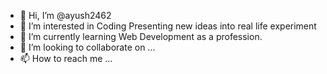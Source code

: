 - 👋 Hi, I’m @ayush2462
- 👀 I’m interested in Coding Presenting new ideas into real life experiment
- 🌱 I’m currently learning Web Development as a profession.
- 💞️ I’m looking to collaborate on ...
- 📫 How to reach me ...

<!---
ayush2462/ayush2462 is a ✨ special ✨ repository because its `README.md` (this file) appears on your GitHub profile.
You can click the Preview link to take a look at your changes.
--->
